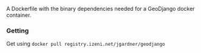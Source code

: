 A Dockerfile with the binary dependencies needed for a GeoDjango docker
container.

### Getting

Get using `docker pull registry.izeni.net/jgardner/geodjango`
